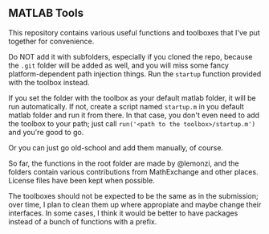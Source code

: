 MATLAB Tools
------------

This repository contains various useful functions and toolboxes that I've put together for convenience.

Do NOT add it with subfolders, especially if you cloned the repo, because the `.git` folder will be added as well, and you will miss some fancy platform-dependent path injection things. Run the `startup` function provided with the toolbox instead.

If you set the folder with the toolbox as your default matlab folder, it will be run automatically. If not, create a script named `startup.m` in you default matlab folder and run it from there. In that case, you don't even need to add the toolbox to your path; just call `run('<path to the toolbox>/startup.m')` and you're good to go.

Or you can just go old-school and add them manually, of course.

So far, the functions in the root folder are made by @lemonzi, and the folders contain various contributions from MathExchange and other places. License files have been kept when possible.

The toolboxes should not be expected to be the same as in the submission; over time, I plan to clean them up where appropiate and maybe change their interfaces. In some cases, I think it would be better to have packages instead of a bunch of functions with a prefix.
